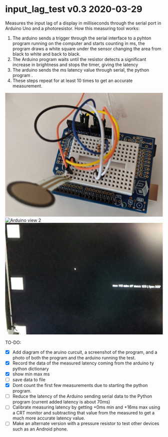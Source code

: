 # input_lag_test v0.3 2020-03-29
Measures the input lag of a display in milliseconds through the serial port in Arduino Uno and a photoresistor. 
How this measuring tool works:
1) The arduino sends a trigger through the serial interface to a pyhton program running on the computer and starts counting in ms, the program draws a white square under the sensor changing the area from black to white and back to black.
2) The Arduino program waits until the resistor detects a significant increase in brightness and stops the timer, giving the latency
3) The arduino sends the ms latency value through serial, the python program .
4) These steps repeat for at least 10 times to get an accurate measurement.

![Arduino view](https://github.com/ArtDor2/display_lag_tester/blob/master/images/IMG_20200329_175024.jpg)
![Arduino view 2](https://github.com/ArtDor2/display_lag_tester/blob/master/images/IMG_20200329_174912.jpg)
![test demo](https://github.com/ArtDor2/display_lag_tester/blob/master/images/test%20demo.png)

TO-DO:
- [x] Add diagram of the aruino curcuit, a screenshot of the program, and a photo of both the program and the arduino running the test.
- [x] Record the data of the measured latency coming from the arduino ty python dictionary
- [x] show min max ms
- [ ] save data to file
- [x] Dont count the first few measurements due to starting the python program.
- [ ] Reduce the latency of the Arduino sending serial data to the Python program (current added latency is about 70ms)
- [ ] Calibrate measuring latency by getting +0ms min and +16ms max using a CRT monitor and subtracting that value from the measured to get a much more accurate latency value.
- [ ] Make an alternate version with a pressure resistor to test other devices such as an Android phone.
